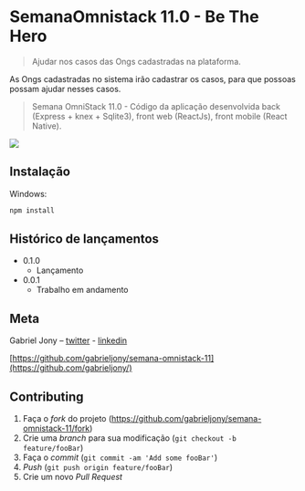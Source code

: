 # SemanaOmnistack 11.0 - Be The Hero
> Ajudar nos casos das Ongs cadastradas na plataforma.

As Ongs cadastradas no sistema irão cadastrar os casos, para que possoas possam ajudar nesses casos.

> Semana OmniStack 11.0 - Código da aplicação desenvolvida back (Express + knex + Sqlite3), front web (ReactJs), front mobile (React Native).

![](../bethehero.png)

## Instalação

Windows:

```sh
npm install
```

## Histórico de lançamentos

* 0.1.0
    * Lançamento
* 0.0.1
    * Trabalho em andamento

## Meta

Gabriel Jony – [twitter](https://twitter.com/gabrieljonyb) - [linkedin](https://www.linkedin.com/in/gabriel-jony)

[https://github.com/gabrieljony/semana-omnistack-11](https://github.com/gabrieljony/)

## Contributing

1. Faça o _fork_ do projeto (<https://github.com/gabrieljony/semana-omnistack-11/fork>)
2. Crie uma _branch_ para sua modificação (`git checkout -b feature/fooBar`)
3. Faça o _commit_ (`git commit -am 'Add some fooBar'`)
4. _Push_ (`git push origin feature/fooBar`)
5. Crie um novo _Pull Request_
